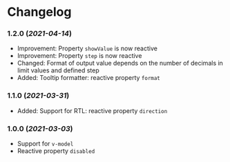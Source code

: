 # Changelog

### 1.2.0 (*2021-04-14*)
- Improvement: Property `showValue` is now reactive
- Improvement: Property `step` is now reactive
- Changed: Format of output value depends on the number of decimals in limit values and defined step
- Added: Tooltip formatter: reactive property `format`

### 1.1.0 (*2021-03-31*)
- Added: Support for RTL: reactive property `direction`

### 1.0.0 (*2021-03-03*)
- Support for `v-model`
- Reactive property `disabled`

